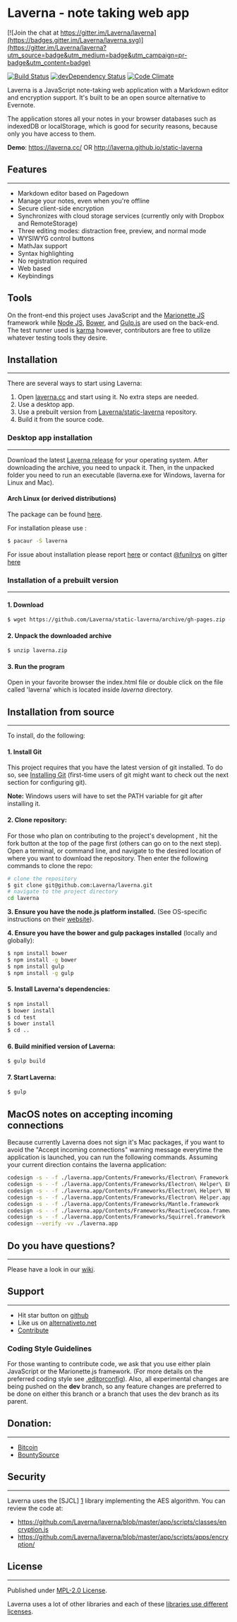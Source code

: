 # Laverna - note taking web app

[![Join the chat at https://gitter.im/Laverna/laverna](https://badges.gitter.im/Laverna/laverna.svg)](https://gitter.im/Laverna/laverna?utm_source=badge&utm_medium=badge&utm_campaign=pr-badge&utm_content=badge)

[![Build Status](https://travis-ci.org/Laverna/laverna.svg?branch=dev)](https://travis-ci.org/Laverna/laverna) [![devDependency Status](https://david-dm.org/Laverna/laverna/dev-status.svg)](https://david-dm.org/Laverna/laverna#info=devDependencies) [![Code Climate](https://codeclimate.com/github/Laverna/laverna/badges/gpa.svg)](https://codeclimate.com/github/Laverna/laverna)

Laverna is a JavaScript note-taking web application with a Markdown editor and encryption support.  It's built to be an open source alternative to Evernote.

The application stores all your notes in your browser databases such as indexedDB or localStorage, which is good for security reasons, because only you have access to them.

**Demo**: https://laverna.cc/ OR http://laverna.github.io/static-laverna

## Features
-----------

* Markdown editor based on Pagedown
* Manage your notes, even when you're offline
* Secure client-side encryption
* Synchronizes with cloud storage services (currently only with Dropbox and RemoteStorage)
* Three editing modes: distraction free, preview, and normal mode
* WYSIWYG control buttons
* MathJax support
* Syntax highlighting
* No registration required
* Web based
* Keybindings

## Tools

On the front-end this project uses JavaScript and the [Marionette JS](http://marionettejs.com/) framework while [Node JS](https://nodejs.org/en/), [Bower](https://bower.io/), and [Gulp.js](http://gulpjs.com/) are used on the back-end.  The test runner used is [karma](https://karma-runner.github.io/1.0/index.html) however,
contributors are free to utilize whatever testing tools they desire.


## Installation
---------------
There are several ways to start using Laverna:

1. Open [laverna.cc][10] and start using it. No extra steps are needed.
2. Use a desktop app.
3. Use a prebuilt version from [Laverna/static-laverna][9] repository.
4. Build it from the source code.

### Desktop app installation
---------------
Download the latest [Laverna release][13] for your operating system. After downloading the archive, you need to unpack it. Then, in the unpacked folder you need to run an executable (laverna.exe for Windows, laverna for Linux and Mac).

#### Arch Linux (or derived distributions)

The package can be found [here](https://aur.archlinux.org/packages/laverna/). 

For installation please use :

```bash
$ pacaur -S laverna
```

For issue about installation please report [here](https://github.com/funilrys/PKGBUILD/issues/new) or contact [@funilrys](https://github.com/funilrys) on gitter [here](https://gitter.im/funilrys_/PKGBUILD)


### Installation of a prebuilt version
------------
#### 1. Download

```bash
$ wget https://github.com/Laverna/static-laverna/archive/gh-pages.zip -O laverna.zip
```

#### 2. Unpack the downloaded archive

```bash
$ unzip laverna.zip
```

#### 3. Run the program 
Open in your favorite browser the index.html file or double click on the file called 'laverna' which is located inside *laverna* directory.


## Installation from source
---------------
To install, do the following:

#### 1. Install Git

This project requires that you have the latest version of git installed. To do so, see [Installing Git][14] (first-time users of git might want to check out the next section for configuring git).

**Note:** Windows users will have to set the PATH variable for git after installing it.



#### 2. Clone repository:

For those who plan on contributing to the project's development , hit the fork button at the top of the page first (others can go on to the next step). Open a terminal, or command line, and navigate to the desired location of where you want to download the repository. Then enter the following commands to clone the repo:

```bash
# clone the repository
$ git clone git@github.com:Laverna/laverna.git
# navigate to the project directory
cd laverna
```

**3. Ensure you have the node.js platform installed.** (See OS-specific instructions on their [website][8]).

**4. Ensure you have the bower and gulp packages installed** (locally and globally):

```bash
$ npm install bower
$ npm install -g bower
$ npm install gulp
$ npm install -g gulp
```

#### 5. Install Laverna's dependencies:

```bash
$ npm install
$ bower install
$ cd test
$ bower install
$ cd ..
```

#### 6. Build minified version of Laverna:

```bash
$ gulp build
```

#### 7. Start Laverna:

```bash
$ gulp
```

## MacOS notes on accepting incoming connections
Because currently Laverna does not sign it's Mac packages, if you want to avoid the "Accept incoming connections" warning message everytime the application is launched, you can run the following commands. Assuming your current direction contains the laverna application:

```bash
codesign -s - -f ./laverna.app/Contents/Frameworks/Electron\ Framework.framework
codesign -s - -f ./laverna.app/Contents/Frameworks/Electron\ Helper\ EH.app 
codesign -s - -f ./laverna.app/Contents/Frameworks/Electron\ Helper\ NP.app
codesign -s - -f ./laverna.app/Contents/Frameworks/Electron\ Helper.app 
codesign -s - -f ./laverna.app/Contents/Frameworks/Mantle.framework 
codesign -s - -f ./laverna.app/Contents/Frameworks/ReactiveCocoa.framework 
codesign -s - -f ./laverna.app/Contents/Frameworks/Squirrel.framework 
codesign --verify -vv ./laverna.app
```

## Do you have questions?
---------------
Please have a look in our [wiki][15].

## Support
---------------

* Hit star button on [github][6]
* Like us on [alternativeto.net][5]
* [Contribute][7]

### Coding Style Guidelines

For those wanting to contribute code, we ask that you use either plain JavaScript or the Marionette.js framework. (For more details on the preferred coding style see [.editorconfig](https://github.com/Laverna/laverna/blob/master/.editorconfig)). Also, all experimental changes are being pushed on the **dev** branch, so any feature changes are preferred to be done on either this branch or a branch that uses the dev branch as its parent.  


## Donation:
-----------

* [Bitcoin][3]
* [BountySource][12]

## Security
--------------
Laverna uses the [SJCL] [1] library implementing the AES algorithm. You can review the code at:

* https://github.com/Laverna/laverna/blob/master/app/scripts/classes/encryption.js
* https://github.com/Laverna/laverna/blob/master/app/scripts/apps/encryption/

## License
--------------
Published under [MPL-2.0 License][11].

Laverna uses a lot of other libraries and each of these [libraries use different licenses][2].

[1]: http://bitwiseshiftleft.github.io/sjcl/
[2]: https://github.com/Laverna/laverna/blob/master/bower.json
[3]: http://blockchain.info/address/1Q68HfLjNvWbLFr3KGK6nfXg7vc3hpDr11
[4]: https://www.gittip.com/Laverna/
[5]: http://alternativeto.net/software/laverna/
[6]: https://github.com/Laverna/laverna
[7]: https://github.com/Laverna/laverna/blob/master/CONTRIBUTE.md
[8]: http://nodejs.org
[9]: https://github.com/Laverna/static-laverna/archive/gh-pages.zip
[10]: https://laverna.cc/index.html
[11]: https://www.mozilla.org/en-US/MPL/2.0/
[12]: https://www.bountysource.com/teams/laverna
[13]: https://github.com/Laverna/laverna/releases
[14]: https://git-scm.com/book/en/v2
[15]: https://github.com/Laverna/laverna/wiki
